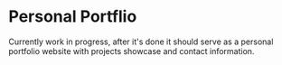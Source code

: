 # Personal Portflio

Currently work in progress, after it's done it should serve as a personal portfolio website with projects showcase and contact information.
